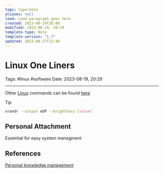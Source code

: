 ```yaml
---
tags: type/note
aliases: null
lead: Lead paragraph goes here
created: 2023-08-24T20:00
modified: 2023-08-19, 20:29
template-type: Note
template-version: "1.7"
updated: 2023-08-27T12:48
---
```


# Linux One Liners

Tags: #linux #software 
Date: 2023-08-19, 20:29

---

Other [Linux](Linux.md) commands can be found [ here](Linux%20commands%20) 

> [!tip]
> ```bash
> xrandr --output eDP --brightness [value]
> ```


## Personal Attachment

Essential for easy system managment

## References

[Personal knowledge management](Personal%20knowledge%20management.md)
